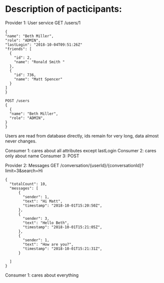 # Description of pacticipants:


Provider 1: User service
GET /users/1
```
{
"name": "Beth Miller",
"role": "ADMIN",
"lastLogin": "2018-10-04T09:51:26Z"
"friends": [
  {
    "id": 2,
    "name": "Ronald Smith "
  },
  {
    "id": 736,
    "name": "Matt Spencer"
  }  
]
}
```

```
POST /users
{
  {
  "name": "Beth Miller",
  "role": "ADMIN",
}
}
```

Users are read from database directly, ids remain for very long, data almost never changes.

Consumer 1: cares about all attributes except lastLogin
Consumer 2: cares only about name
Consumer 3: POST


Provider 2: Messages
GET /conversation/{userId}/{conversationId}?limit=3&search=Hi

```
{
  "totalCount": 10,
  "messages": [
      {
        "sender": 1,
        "text": "Hi Matt",
        "timestamp": "2018-10-01T15:20:50Z",
      },
      {
        "sender": 3,
        "text": "Hello Beth",
        "timestamp": "2018-10-01T15:21:05Z",
      },
      {
        "sender": 1,
        "text": "How are you?",
        "timestamp": "2018-10-01T15:21:31Z",
      }

  ]
}
```

Consumer 1: cares about everything
